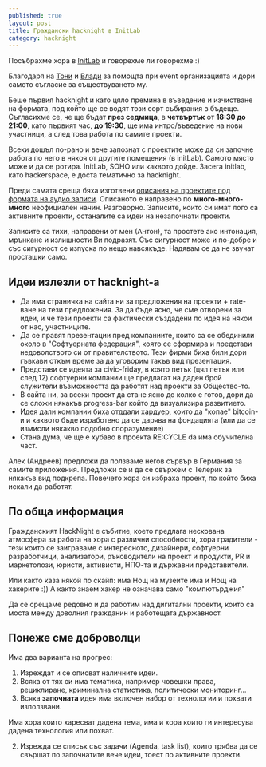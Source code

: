 ```yaml
---
published: true
layout: post
title: Граждански hacknight в InitLab
category: hacknight
---
```


Посъбрахме хора в [InitLab](https://initlab.org/) и говорехме ли говорехме :) 

Благодаря на [Тони](https://www.facebook.com/antonia.iordanova) и [Влади](https://twitter.com/disastacre) за помощта при event организацията и дори самото съгласие за съществуването му.

Беше първия hacknight и като цяло премина в въведение и изчистване на формата, под който ще се водят този сорт събирания в бъдеще. Съгласихме се, че ще бъдат **през седмица**, в **четвъртък** от **18:30 до 21:00**, като първият час, **до 19:30**, ще има интро/въведение на нови участници, а след това работа по самите проекти.

Всеки дошъл по-рано и вече запознат с проектите може да си започне работа по него в някоя от другите помещения (в initLab). Самото място може и да се ротира. InitLab, SOHO или каквото дойде. Засега initlab, като hackerspace, е доста тематично за hacknight.

Преди самата среща бяха изготвени [описания на проектите под формата на аудио записи](http://www.mixcloud.com/obshtestvo/playlists/%D0%BF%D1%80%D0%BE%D0%B5%D0%BA%D1%82%D0%B8/). Описаното е направено по **много-много-много** неофициален начин. Разговорно. Записите, които си имат лого са активните проекти, останалите са идеи на незапочнати проекти. 

Записите са тихи, направени от мен (Антон), та простете ако интонация, мрънкане и излишности Ви подразят. Със сигурност може и по-добре и със сигурност се изпуска по нещо навсякъде. Надявам се да не звучат просташки само.

## Идеи излезли от hacknight-a

- Да има страничка на сайта ни за предложения на проекти + rate-ване на тези предложения.
  За да бъде ясно, че сме отворени за идеи, и че тези проекти са фактически създадени по идея на някои от нас, участниците.
- Да се правят презентации пред компаниите, които са се обединили около в "Софтуерната федерация", която се сформира и представи недоволството си от правителството. Тези фирми биха били дори гъвкави откъм време за да уговорим такъв вид презентация.
- Представи се идеята за civic-friday, в която петък (цял петък или след 12) софтуерни компании ще предлагат на даден брой служители възможността да работят над проекти за Общество-то.
- В сайта ни, за всеки проект да стане ясно до колко е готов, дори да се сложи някакъв progress-bar който да визуализира развитието.
- Идея дали компании биха отддали хардуер, които да "копае" bitcoin-и и каквото бъде изработено да се дарява на фондацията (или да се измисли някакво подобно споразумение)
- Стана дума, че ще е хубаво в проекта RE:CYCLE da има обучителна част.

Алек (Андреев) предложи да ползваме негов сървър в Германия за самите приложения. Предложи се и да се свържем с Телерик за някакъв вид подкрепа. Повечето хора си избраха проект, по който биха искали да работят. 

## По обща информация
Гражданският HackNight е събитие, което предлага нескована атмосфера за работа на хора с различни способности, хора градители - тези които се заиграваме с интересното, дизайнери, софтуерни разработчици, анализатори, ръководители на проект и продукти, PR и маркетолози, юристи, активисти, НПО-та и държавни представители.

Или както каза някой по скайп: има Нощ на музеите има и Нощ на хакерите :)) А както знаем хакер не означава само "компютърджия" 

Да се срещаме редовно и да работим над дигитални проекти, които са моста между доволния гражданин и работещата държавност.

## Понеже сме доброволци

Има два варианта на прогрес:

1. Изреждат и се описват наличните идеи. 
  1. Всяка от тях си има тематика, например човешки права, рециклиране, криминална статистика, политически мониторинг...
  1. Всяка **започната** идея има включен набор от технологии и похвати използвани.
  
  Има хора които харесват дадена тема, има и хора които ги интересува дадена технология или похват.

2. Изрежда се списък със задачи (Agenda, task list), които трябва да се свършат по започнатите вече идеи, тоест по активните проекти.

